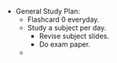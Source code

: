 - General Study Plan:
	- Flashcard 0 everyday.
	- Study a subject per day.
		- Revise subject slides.
		- Do exam paper.
	-